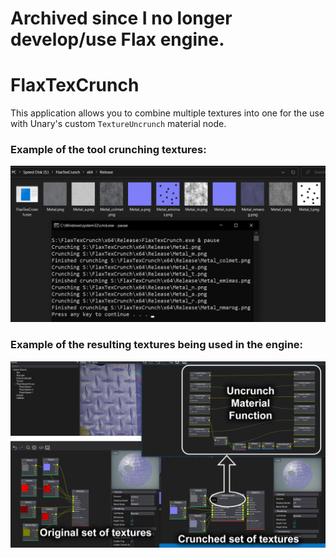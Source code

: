 # Archived since I no longer develop/use Flax engine.

# FlaxTexCrunch
This application allows you to combine multiple textures into one for the use with Unary's custom `TextureUncrunch` material node.

### Example of the tool crunching textures:
![Example of the tool crunching textures](Images/Image1.png)

### Example of the resulting textures being used in the engine:
![Example of the tool crunching textures](Images/Image2.png)
